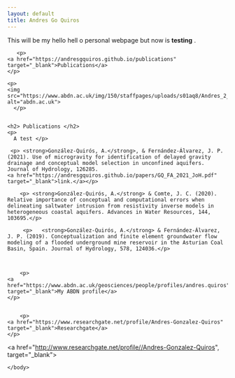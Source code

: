 ```yaml
---
layout: default
title: Andres Go Quiros
---
```


<html>
  <head>
    <title>Andres Gonzalez Quiros</title>
  </head>
<html>
  <head>
    <title>Andres Gonzalez Quiros</title>
  </head>
  <body>
    <p>This will be my hello hell o personal webpage but now is <strong>testing</strong> .</p>
    
    
	   <p>
    <a href="https://andresgquiros.github.io/publications" target="_blank">Publications</a>
    </p>
	  
    <p>
    <img src="https://www.abdn.ac.uk/img/150/staffpages/uploads/s01aq8/Andres_2_2.jpg" alt="abdn.ac.uk">  
      </p>
     
    
    <h2> Publications </h2>
    <p>
      A test </p>
      
     <p> <strong>González-Quirós, A.</strong>, & Fernández-Álvarez, J. P. (2021). Use of microgravity for identification of delayed gravity drainage and conceptual model selection in unconfined aquifers. Journal of Hydrology, 126285.
    <a href="https://andresgquiros.github.io/papers/GQ_FA_2021_JoH.pdf" target="_blank">link.</a></p>

   	    <p> <strong>González-Quirós, A.</strong> & Comte, J. C. (2020). Relative importance of conceptual and computational errors when delineating saltwater intrusion from resistivity inverse models in heterogeneous coastal aquifers. Advances in Water Resources, 144, 103695.</p>
		
		 <p>   <strong>González-Quirós, A.</strong> & Fernández-Álvarez, J. P. (2019). Conceptualization and finite element groundwater flow modeling of a flooded underground mine reservoir in the Asturian Coal Basin, Spain. Journal of Hydrology, 578, 124036.</p>
			
	
	
	    <p>
    <a href="https://www.abdn.ac.uk/geosciences/people/profiles/andres.quiros" target="_blank">My ABDN profile</a>
    </p>
	
		
	    <p>
    <a href="https://www.researchgate.net/profile/Andres-Gonzalez-Quiros" target="_blank">Researchgate</a>
    </p>
	
<a href="http://www.researchgate.net/profile//Andres-Gonzalez-Quiros", target="_blank">
                                        <i class="icon-researchgate" style="font-size: 32px;"></i>
	
	
	</body>
	
</html>
